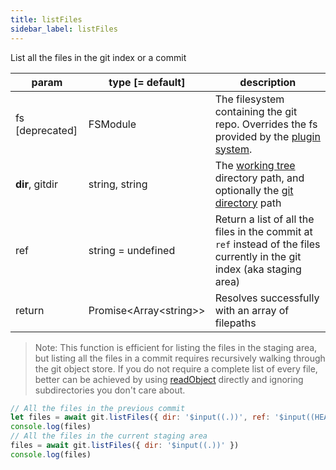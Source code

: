 ```yaml
---
title: listFiles
sidebar_label: listFiles
---
```


List all the files in the git index or a commit

| param           | type [= default]           | description                                                                                                              |
| --------------- | -------------------------- | ------------------------------------------------------------------------------------------------------------------------ |
| fs [deprecated] | FSModule                   | The filesystem containing the git repo. Overrides the fs provided by the [plugin system](./plugin_fs.md).                |
| **dir**, gitdir | string, string             | The [working tree](dir-vs-gitdir.md) directory path, and optionally the [git directory](dir-vs-gitdir.md) path           |
| ref             | string = undefined         | Return a list of all the files in the commit at `ref` instead of the files currently in the git index (aka staging area) |
| return          | Promise\<Array\<string\>\> | Resolves successfully with an array of filepaths                                                                         |

> Note: This function is efficient for listing the files in the staging area, but listing all the files in a commit requires recursively walking through the git object store.
> If you do not require a complete list of every file, better can be achieved by using [readObject](./readObject.html) directly and ignoring subdirectories you don't care about.

```js live
// All the files in the previous commit
let files = await git.listFiles({ dir: '$input((.))', ref: '$input((HEAD))' })
console.log(files)
// All the files in the current staging area
files = await git.listFiles({ dir: '$input((.))' })
console.log(files)
```
